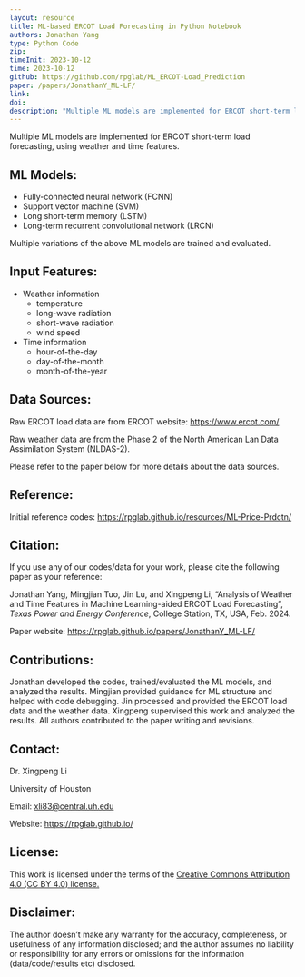 ```yaml
---
layout: resource
title: ML-based ERCOT Load Forecasting in Python Notebook
authors: Jonathan Yang
type: Python Code
zip: 
timeInit: 2023-10-12
time: 2023-10-12
github: https://github.com/rpglab/ML_ERCOT-Load_Prediction
paper: /papers/JonathanY_ML-LF/
link: 
doi: 
description: "Multiple ML models are implemented for ERCOT short-term load forecasting, using weather and time features."
---
```



Multiple ML models are implemented for ERCOT short-term load forecasting, using weather and time features.

## ML Models:
* Fully-connected neural network (FCNN)
* Support vector machine (SVM)
* Long short-term memory (LSTM)
* Long-term recurrent convolutional network (LRCN)

Multiple variations of the above ML models are trained and evaluated.


## Input Features:
* Weather information
	* temperature
	* long-wave radiation
	* short-wave radiation
	* wind speed
* Time information
	* hour-of-the-day
	* day-of-the-month
	* month-of-the-year


## Data Sources:
Raw ERCOT load data are from ERCOT website: https://www.ercot.com/

Raw weather data are from the Phase 2 of the North American Lan Data Assimilation System (NLDAS-2).

Please refer to the paper below for more details about the data sources.


## Reference:
Initial reference codes: <a class="off" href="/resources/ML-Price-Prdctn/"  target="_blank">https://rpglab.github.io/resources/ML-Price-Prdctn/</a>


## Citation:
If you use any of our codes/data for your work, please cite the following paper as your reference:

Jonathan Yang, Mingjian Tuo, Jin Lu, and Xingpeng Li, “Analysis of Weather and Time Features in Machine Learning-aided ERCOT Load Forecasting”, *Texas Power and Energy Conference*, College Station, TX, USA, Feb. 2024.

Paper website: <a class="off" href="/papers/JonathanY_ML-LF/"  target="_blank">https://rpglab.github.io/papers/JonathanY_ML-LF/</a>


## Contributions:
Jonathan developed the codes, trained/evaluated the ML models, and analyzed the results. Mingjian provided guidance for ML structure and helped with code debugging. Jin processed and provided the ERCOT load data and the weather data. Xingpeng supervised this work and analyzed the results. All authors contributed to the paper writing and revisions.


## Contact:
Dr. Xingpeng Li

University of Houston

Email: xli83@central.uh.edu

Website: <a class="off" href="/"  target="_blank">https://rpglab.github.io/</a>


## License:
This work is licensed under the terms of the <a class="off" href="https://creativecommons.org/licenses/by/4.0/"  target="_blank">Creative Commons Attribution 4.0 (CC BY 4.0) license.</a>


## Disclaimer:
The author doesn’t make any warranty for the accuracy, completeness, or usefulness of any information disclosed; and the author assumes no liability or responsibility for any errors or omissions for the information (data/code/results etc) disclosed.

